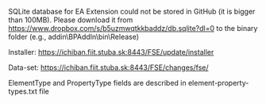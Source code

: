 SQLite database for EA Extension could not be stored in GitHub (it is bigger than 100MB). Please download it from https://www.dropbox.com/s/b5uzmwqtkkbaddz/db.sqlite?dl=0 to the binary folder (e.g., addin\BPAddIn\bin\Release)

Installer:
https://ichiban.fiit.stuba.sk:8443/FSE/update/installer

Data-set:
https://ichiban.fiit.stuba.sk:8443/FSE/changes/fse/

ElementType and PropertyType fields are described in element-property-types.txt file
